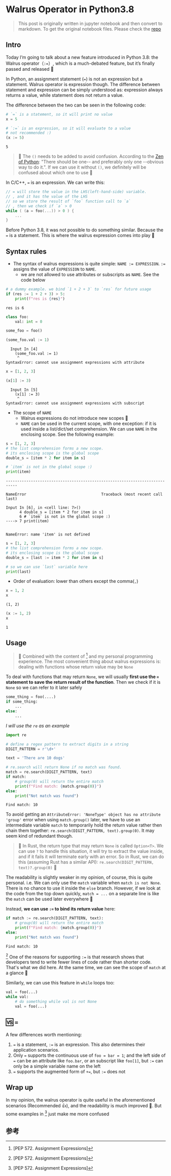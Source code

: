 # Walrus Operator in Python3.8


> This post is originally written in jupyter notebook and then convert to markdown. To get the original notebook files. Please check the [repo](https://github.com/MartinLwx/oh_my_python)


## Intro

Today I’m going to talk about a new feature introduced in Python 3.8: the Walrus operator（`:=`）, which is a much-debated feature, but it’s finally passed and released 🤔

In Python, an assignment statement (`=`) is not an expression but a statement. Walrus operator is expression though. The difference between statement and expression can be simply understood as: expression always returns a value, while statement does not return a value.

The difference between the two can be seen in the following code:


```python
# `=` is a statement, so it will print no value
x = 5   
```


```python
# `:=` is an expression, so it will evaluate to a value
# not recommended :)
(x := 5) 
```




    5



> 📒 The `()` needs to be added to avoid confusion. According to the [Zen of Python](https://peps.python.org/pep-0020/): "There should be one-- and preferably only one --obvious way to do it.". If we can use it without `()`, we definitely will be confused about which one to use 🤕️

In C/C++, `=` is an expression. We can write this:

```c
// = will store the value in the LHS(left-hand-side) variable.
// , and it has the value of the LHS
// so we store the result of `foo` function call to `a`
// , then we check if `a` > 0
while ( (a = foo(...)) > 0 ) {
    ...
}
```

Before Python 3.8, it was not possible to do something similar. Because the `=` is a statement. This is where the walrus expression comes into play 🤩

## Syntax rules

- The syntax of walrus expressions is quite simple: `NAME := EXPRESSION`. `:=` assigns the value of `EXPRESSION` to `NAME`.
    - we are not allowed to use attributes or subscripts as `NAME`. See the code below


```python
# a dummy example. we bind `1 + 2 + 3` to `res` for future usage
if (res := 1 + 2 + 3) > 5:
    print(f"res is {res}")
```

    res is 6



```python
class foo:
    val: int = 0

some_foo = foo()

(some_foo.val := 1)
```


      Input In [4]
        (some_foo.val := 1)
         ^
    SyntaxError: cannot use assignment expressions with attribute




```python
x = [1, 2, 3]

(x[1] := 3)
```


      Input In [5]
        (x[1] := 3)
         ^
    SyntaxError: cannot use assignment expressions with subscript



- The scope of `NAME`
    - Walrus expressions do not introduce new scopes 🤩
    - `NAME` can be used in the current scope, with one exception: if it is used inside a list/dict/set comprehension. We can use `NAME` in the enclosing scope. See the following example:


```python
s = [1, 2, 3]
# the list comprehension forms a new scope. 
# its enclosing scope is the global scope
double_s = [item * 2 for item in s]

# `item` is not in the global scope :)
print(item)
```


    ---------------------------------------------------------------------------

    NameError                                 Traceback (most recent call last)

    Input In [6], in <cell line: 7>()
          4 double_s = [item * 2 for item in s]
          6 # `item` is not in the global scope :)
    ----> 7 print(item)


    NameError: name 'item' is not defined



```python
s = [1, 2, 3]
# the list comprehension forms a new scope. 
# its enclosing scope is the global scope
double_s = [last := item * 2 for item in s]

# so we can use `last` variable here
print(last)
```

- Order of evaluation: lower than others except the comma(`,`)


```python
x = 1, 2
x
```




    (1, 2)




```python
(x := 1, 2)
x
```




    1



## Usage

> 📒 Combined with the content of [^1] and my personal programming experience. The most convenient thing about walrus expressions is: dealing with functions whose return value may be `None`

To deal with functions that may return `None`, we will usually **first use the `=` statement to save the return result of the function**. Then we check if it is `None` so we can refer to it later safely
```python
some_thing = foo(....)
if some_thing:
    ...
else:
    ...
```

*I will use the `re` as an example*


```python
import re

# define a regex pattern to extract digits in a string
DIGIT_PATTERN = r'\d+'  

text = 'There are 10 dogs'

# re.search will return None if no match was found.
match = re.search(DIGIT_PATTERN, text)
if match:
    # group(0) will return the entire match
    print(f"Find match: {match.group(0)}")   
else:
    print("Not match was found")
```

    Find match: 10


To avoid getting an `AttributeError: 'NoneType' object has no attribute 'group'` error when using `match.group()` later, we have to use an intermediate variable `match` to temporarily hold the return value rather then chain them together: `re.search(DIGIT_PATTERN, text).group(0)`. It may seem kind of redundant though.

> 📒 In Rust, the return type that may return `None` is called `Option<T>`. We can use `?` to handle this situation, it will try to extract the value inside, and if it fails it will terminate early with an error. So in Rust, we can do this (assuming Rust has a similar API): `re.search(DIGIT_PATTERN, text)?.group(0)` 🍺

The readability is slightly weaker in my opinion, of course, this is quite personal. i.e. We can only use the `match` variable when `match is not None`. There is no chance to use it inside the `else` branch. However, if we look at the code from the top down quickly, `match = ...` on a separate line is like the `match` can be used later everywhere 🤣

Instead, **we can use `:=` to bind its return value** here:


```python
if match := re.search(DIGIT_PATTERN, text):
    # group(0) will return the entire match
    print(f"Find match: {match.group(0)}")   
else:
    print("Not match was found")
```

    Find match: 10


[^1] One of the reasons for supporting `:=` is that research shows that developers tend to write fewer lines of code rather than shorter code. That's what we did here. At the same time, we can see the scope of `match` at a glance 👏


Similarly, we can use this feature in `while` loops too:

```python
val = foo(...)
while val:
    # do something while val is not None
    val = foo(...)
```

## 🆚 `=`

A few differences worth mentioning:
1. `=` is a statement, `:=` is an expression. This also determines their application scenarios.
2. Only `=` supports the continuous use of `foo = bar = 1`; and the left side of `=` can be an attribute like `foo.bar`, or an subscript like `foo[1]`, but `:=` can only be a simple variable name on the left
3. `=` supports the augmented form of `+=`, but `:=` does not

## Wrap up

In my opinion, the walrus operator is quite useful in the aforementioned scenarios (Recommended 👍), and the readability is much improved 🚀. But some examples in [^1] just make me more confused

## 参考

[^1]: [PEP 572. Assignment Expressions]


